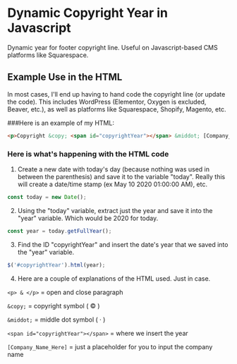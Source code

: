 # Dynamic Copyright Year in Javascript

Dynamic year for footer copyright line. Useful on Javascript-based CMS platforms like Squarespace. 

## Example Use in the HTML

In most cases, I'll end up having to hand code the copyright line (or update the code). This includes WordPress (Elementor, Oxygen is excluded, Beaver, etc.), as well as platforms like Squarespace, Shopify, Magento, etc. 

###Here is an example of my HTML:

```html
<p>Copyright &copy; <span id="copyrightYear"></span> &middot; [Company_Name_Here] &middot; All Rights Reserved.</p>
```

### Here is what's happening with the HTML code

1. Create a new date with today's day (because nothing was used in between the parenthesis) and save it to the variable "today". Really this will create a date/time stamp (ex May 10 2020 01:00:00 AM), etc.

```js
const today = new Date();
```

2. Using the "today" variable, extract just the year and save it into the "year" variable. Which would be 2020 for today.

```js
const year = today.getFullYear();
```

3. Find the ID "copyrightYear" and insert the date's year that we saved into the "year" variable.

```js
$('#copyrightYear').html(year);
```

4. Here are a couple of explanations of the HTML used. Just in case.

```<p> & </p>``` = open and close paragraph

```&copy;``` = copyright symbol ( © )

```&middot;``` = middle dot symbol ( · )

```<span id="copyrightYear"></span>``` = where we insert the year

```[Company_Name_Here]``` = just a placeholder for you to input the company name
